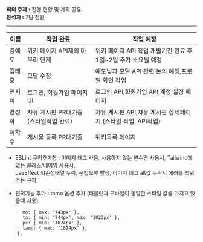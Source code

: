 
**회의 주제 :** 진행 현황 및 계획 공유   
**참석자 :** 7팀 전원
***

이름 | 작업 완료 | 작업 예정
-- | -- | --
김예도 | 위키 페이지 API제외 마무리 단계 | 위키 페이지 API 작업 개발기간 완료 후 1일~2일 추가 소요될 예정
김태훈 | 모달 수정 | 예도님과 모달 API 관련 논의 예정,프로필 화면 작업
민지이 | 로그인, 회원가입 페이지 UI | 로그인 API,회원가입 API,계정 설정 페이지
양정화 | 자유 게시판 PR대기중 (스타일작업 완료) | 자유 게시판 API,자유 게시판 상세페이지 (스타일 작업, API작업)
이학수 | 게시물 등록 PR대기중 | 위키목록 페이지

* ESLint 규칙추가함 : 이미지 태그 사용, 사용하지 않는 변수명 사용시, Tailwind에 없는 클래스/네이밍 사용시,   
useEffect 의존성배열 누락, 문법오류 발생, 이미지 태그 alt값 누락시 에러를 띄워주는 규칙

* 편의기능 추가 : tamo 옵션 추가 (태블릿과 모바일이 동일한 스타일 값을 가지고 있을때 사용)

``` screens: {
      mo: { max: '743px' },
      ta: { min: '744px', max: '1023px' },
      pc: { min: '1024px' },
      tamo: { max: '1024px' },
    },
